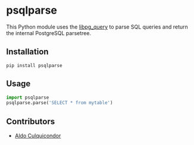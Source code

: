 psqlparse
=========

This Python module  uses the [libpg\_query](https://github.com/lfittl/libpg_query) to parse SQL
queries and return the internal PostgreSQL parsetree.

Installation
------------

```shell
pip install psqlparse
```

Usage
-----

```python
import psqlparse
psqlparse.parse('SELECT * from mytable')
```

Contributors
------------

- [Aldo Culquicondor](https://github.com/alculquicondor/)
